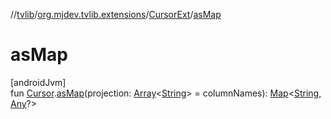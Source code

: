 //[tvlib](../../../index.md)/[org.mjdev.tvlib.extensions](../index.md)/[CursorExt](index.md)/[asMap](as-map.md)

# asMap

[androidJvm]\
fun [Cursor](https://developer.android.com/reference/kotlin/android/database/Cursor.html).[asMap](as-map.md)(projection: [Array](https://kotlinlang.org/api/latest/jvm/stdlib/kotlin/-array/index.html)&lt;[String](https://kotlinlang.org/api/latest/jvm/stdlib/kotlin/-string/index.html)&gt; = columnNames): [Map](https://kotlinlang.org/api/latest/jvm/stdlib/kotlin.collections/-map/index.html)&lt;[String](https://kotlinlang.org/api/latest/jvm/stdlib/kotlin/-string/index.html), [Any](https://kotlinlang.org/api/latest/jvm/stdlib/kotlin/-any/index.html)?&gt;
